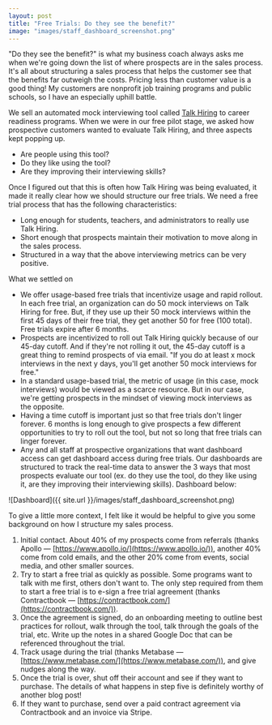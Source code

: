```yaml
---
layout: post
title: "Free Trials: Do they see the benefit?"
image: "images/staff_dashboard_screenshot.png"
---
```

"Do they see the benefit?" is what my business coach always asks me when we're going down the list of where prospects are in the sales process.  It's all about structuring a sales process that helps the customer see that the benefits far outweigh the costs.  Pricing less than customer value is a good thing!  My customers are nonprofit job training programs and public schools, so I have an especially uphill battle. 

We sell an automated mock interviewing tool called [Talk Hiring](https://www.talkhiring.com) to career readiness programs.  When we were in our free pilot stage, we asked how prospective customers wanted to evaluate Talk Hiring, and three aspects kept popping up.

- Are people using this tool?
- Do they like using the tool?
- Are they improving their interviewing skills?

Once I figured out that this is often how Talk Hiring was being evaluated, it made it really clear how we should structure our free trials.  We need a free trial process that has the following characteristics:

- Long enough for students, teachers, and administrators to really use Talk Hiring.
- Short enough that prospects maintain their motivation to move along in the sales process.
- Structured in a way that the above interviewing metrics can be very positive.

What we settled on

- We offer usage-based free trials that incentivize usage and rapid rollout.  In each free trial, an organization can do 50 mock interviews on Talk Hiring for free.  But, if they use up their 50 mock interviews within the first 45 days of their free trial, they get another 50 for free (100 total).  Free trials expire after 6 months.
- Prospects are incentivized to roll out Talk Hiring quickly because of our 45-day cutoff.  And if they're not rolling it out, the 45-day cutoff is a great thing to remind prospects of via email.  "If you do at least x mock interviews in the next y days, you'll get another 50 mock interviews for free."
- In a standard usage-based trial, the metric of usage (in this case, mock interviews) would be viewed as a scarce resource.  But in our case, we're getting prospects in the mindset of viewing mock interviews as the opposite.
- Having a time cutoff is important just so that free trials don't linger forever.  6 months is long enough to give prospects a few different opportunities to try to roll out the tool, but not so long that free trials can linger forever.
- Any and all staff at prospective organizations that want dashboard access can get dashboard access during free trials.  Our dashboards are structured to track the real-time data to answer the 3 ways that most prospects evaluate our tool (ex. do they use the tool, do they like using it, are they improving their interviewing skills).  Dashboard below:

![Dashboard]({{ site.url }}/images/staff_dashboard_screenshot.png)

To give a little more context, I felt like it would be helpful to give you some background on how I structure my sales process.

1. Initial contact.  About 40% of my prospects come from referrals (thanks Apollo — [https://www.apollo.io/](https://www.apollo.io/)), another 40% come from cold emails, and the other 20% come from events, social media, and other smaller sources.
2. Try to start a free trial as quickly as possible.  Some programs want to talk with me first, others don't want to.  The only step required from them to start a free trial is to e-sign a free trial agreement (thanks Contractbook — [https://contractbook.com/](https://contractbook.com/)).  
3. Once the agreement is signed, do an onboarding meeting to outline best practices for rollout, walk through the tool, talk through the goals of the trial, etc.  Write up the notes in a shared Google Doc that can be referenced throughout the trial.
4. Track usage during the trial (thanks Metabase — [https://www.metabase.com/](https://www.metabase.com/)), and give nudges along the way.
5. Once the trial is over, shut off their account and see if they want to purchase.  The details of what happens in step five is definitely worthy of another blog post!
6. If they want to purchase, send over a paid contract agreement via Contractbook and an invoice via Stripe.